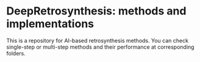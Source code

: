 # DeepRetrosynthesis: methods and implementations

This is a repository for AI-based retrosynthesis methods. You can check single-step or multi-step methods and their performance at corresponding folders.